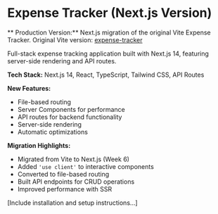 # Expense Tracker (Next.js Version)

** Production Version:** Next.js migration of the original Vite Expense Tracker.
Original Vite version: [expense-tracker](https://github.com/zhu0lin/expense-tracker)

Full-stack expense tracking application built with Next.js 14, featuring server-side rendering and API routes.

**Tech Stack:** Next.js 14, React, TypeScript, Tailwind CSS, API Routes

**New Features:**
- File-based routing
- Server Components for performance
- API routes for backend functionality
- Server-side rendering
- Automatic optimizations

**Migration Highlights:**
- Migrated from Vite to Next.js (Week 6)
- Added `'use client'` to interactive components
- Converted to file-based routing
- Built API endpoints for CRUD operations
- Improved performance with SSR

[Include installation and setup instructions...]
